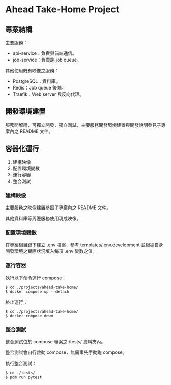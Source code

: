 # Ahead Take-Home Project


## 專案結構

主要服務：

- api-service：負責與前端通信。
- job-service：負責跑 job queue。

其他使用既有映像之服務：

- PostgreSQL：資料庫。
- Redis：Job queue 後端。
- Traefik：Web server 與反向代理。

## 開發環境建置

服務間解耦，可獨立開發，獨立測試，主要服務開發環境建置與開發說明參見子專案內之 README 文件。

## 容器化運行

1. 建構映像
2. 配置環境變數
3. 運行容器
4. 整合測試

### 建構映像

主要服務之映像建置參照子專案內之 README 文件。

其他資料庫等周邊服務使用現成映像。

### 配置環境變數

在專案根目錄下建立 .env 檔案，參考 templates/.env.development 並根據自身開發環境之實際狀況填入每項 .env 變數之值。

### 運行容器

執行以下命令運行 compose：

```shell
$ cd ./projects/ahead-take-home/
$ docker compose up --detach
```

終止運行：

```shell
$ cd ./projects/ahead-take-home/
$ docker compose down
```

### 整合測試

整合測試位於 compose 專案之 /tests/ 資料夾內。

整合測試會自行啟動 compose，無需事先手動跑 compose。

執行整合測試：

```shell
$ cd ./tests/
$ pdm run pytest
```
